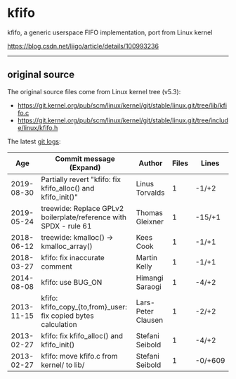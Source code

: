 # kfifo

kfifo, a generic userspace FIFO implementation, port from Linux kernel

https://blog.csdn.net/liigo/article/details/100993236

----

## original source


The original source files come from Linux kernel tree (v5.3):

- https://git.kernel.org/pub/scm/linux/kernel/git/stable/linux.git/tree/lib/kfifo.c
- https://git.kernel.org/pub/scm/linux/kernel/git/stable/linux.git/tree/include/linux/kfifo.h

The latest [git logs](https://git.kernel.org/pub/scm/linux/kernel/git/stable/linux.git/log/lib/kfifo.c):

| Age | Commit message (Expand) | Author | Files | Lines |
| ---------|---------------------------------------------------------------------|-------------------|-----|--------|
2019-08-30  |Partially revert "kfifo: fix kfifo_alloc() and kfifo_init()"        |Linus Torvalds     |1    |-1/+2
2019-05-24  |treewide: Replace GPLv2 boilerplate/reference with SPDX - rule 61   |Thomas Gleixner    |1    |-15/+1
2018-06-12  |treewide: kmalloc() -> kmalloc_array()                              |Kees Cook          |1    |-1/+1
2018-03-27  |kfifo: fix inaccurate comment                                       |Martin Kelly       |1    |-1/+1
2014-08-08  |kfifo: use BUG_ON                                                   |Himangi Saraogi    |1    |-4/+2
2013-11-15  |kfifo: kfifo_copy_{to,from}_user: fix copied bytes calculation      |Lars-Peter Clausen |1    |-2/+2
2013-02-27  |kfifo: fix kfifo_alloc() and kfifo_init()                           |Stefani Seibold    |1    |-4/+2
2013-02-27  |kfifo: move kfifo.c from kernel/ to lib/                            |Stefani Seibold    |1    |-0/+609

